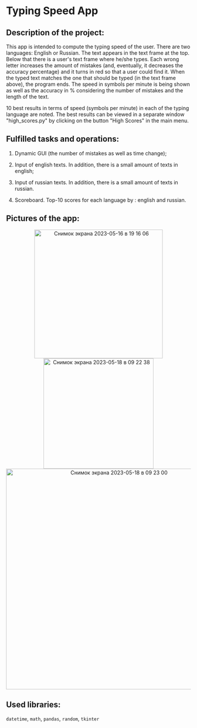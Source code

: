 # Typing Speed App

## Description of the project:

This app is intended to compute the typing speed of the user. There are two languages: English or Russian. The text appears in the text frame at the top. Below that there is a user's text frame where he/she types. Each wrong letter increases the amount of mistakes (and, eventually, it decreases the accuracy percentage) and it turns in red so that a user could find it. When the typed text matches the one that should be typed (in the text frame above), the program ends. The speed in symbols per minute is being shown as well as the accuracy in % considering the number of mistakes and the length of the text.

10 best results in terms of speed (symbols per minute) in each of the typing language are noted. The best results can be viewed in a separate window "high_scores.py" by clicking on the button "High Scores" in the main menu.

## Fulfilled tasks and operations:

1. Dynamic GUI (the number of mistakes as well as time change);

2. Input of english texts. In addition, there is a small amount of texts in english;

3. Input of russian texts. In addition, there is a small amount of texts in russian.

4. Scoreboard. Top-10 scores for each language by : english and russian.

## Pictures of the app:

<div align=center><img width="350" alt="Снимок экрана 2023-05-16 в 19 16 06" src="https://github.com/Midle68/typing_speed_app/assets/88423574/c2af23fd-22ba-4553-a23e-b0aa2837b12d">
<img width="300" alt="Снимок экрана 2023-05-18 в 09 22 38" src="https://github.com/Midle68/typing_speed_app/assets/88423574/fa91929a-d0e0-4d12-a8ca-18ac217c1022">
<img width="600" alt="Снимок экрана 2023-05-18 в 09 23 00" src="https://github.com/Midle68/typing_speed_app/assets/88423574/74ea1037-802b-4d0c-b4c1-5c91751b2185"></div>

## Used libraries:
`datetime`, `math`, `pandas`, `random`, `tkinter`
